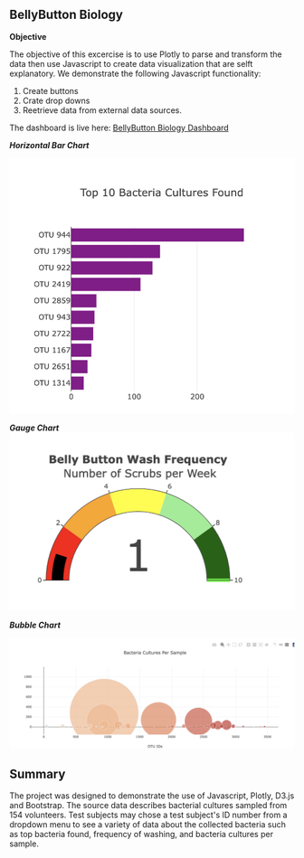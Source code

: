 ## **BellyButton Biology**

**Objective**

The objective of this excercise is to use Plotly to parse and transform the data then use Javascript to create data visualization that are selft explanatory. We demonstrate the following Javascript functionality:

1. Create buttons
2. Crate drop downs
3. Reetrieve data from external data sources.

The dashboard is live here: [BellyButton Biology Dashboard](https://pnimma01.github.io/BellyButton_Bio/)

***Horizontal Bar Chart***

![Horizontal Bar Chart](https://github.com/pnimma01/BellyButton_Bio/blob/2d29caa7b37cf57735b61fcbbd7faa2161754020/Images/Deliverable%201.png)

***Gauge Chart***
![Horizontal Bar Chart](https://github.com/pnimma01/BellyButton_Bio/blob/2d29caa7b37cf57735b61fcbbd7faa2161754020/Images/Deliverable%202.png)


***Bubble Chart***

![Horizontal Bar Chart](https://github.com/pnimma01/BellyButton_Bio/blob/2d29caa7b37cf57735b61fcbbd7faa2161754020/Images/Deliverable%203.png)


## **Summary**

The project was designed to demonstrate the use of Javascript, Plotly, D3.js and Bootstrap. The source data describes bacterial cultures sampled from 154 volunteers. Test subjects may chose a test subject's ID number from a dropdown menu to see a variety of data about the collected bacteria such as top bacteria found, frequency of washing, and bacteria cultures per sample.